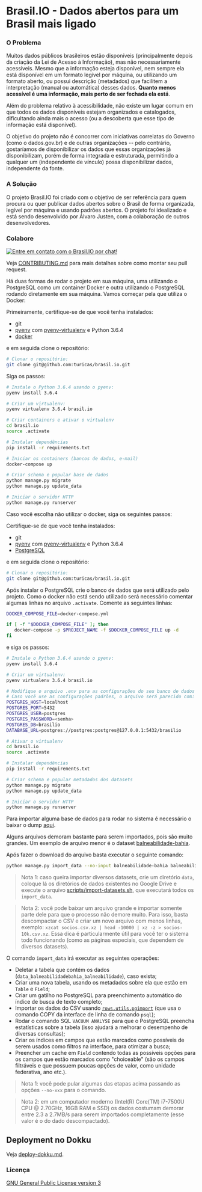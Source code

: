 # Brasil.IO - Dados abertos para um Brasil mais ligado

### O Problema

Muitos dados públicos brasileiros estão disponíveis (principalmente depois da
criação da Lei de Acesso à Informação), mas não necessariamente acessíveis.
Mesmo que a informação esteja disponível, nem sempre ela está disponível em um
formato legível por máquina, ou utilizando um formato aberto, ou possui
descrição (metadados) que facilitem a interpretação (manual ou automática)
desses dados. **Quanto menos acessível é uma informação, mais perto de ser
fechada ela está**.

Além do problema relativo à acessibilidade, não existe um lugar comum em que
todos os dados disponíveis estejam organizados e catalogados, dificultando
ainda mais o acesso (ou a descoberta que esse tipo de informação está
disponível).

O objetivo do projeto não é concorrer com iniciativas correlatas do Governo
(como o dados.gov.br) e de outras organizações -- pelo contrário, gostaríamos
de disponibilizar os dados que essas organizações já disponibilizam, porém de
forma integrada e estruturada, permitindo a qualquer um (independente de
vínculo) possa disponibilizar dados, independente da fonte.


### A Solução

O projeto Brasil.IO foi criado com o objetivo de ser referência para quem
procura ou quer publicar dados abertos sobre o Brasil de forma organizada,
legível por máquina e usando padrões abertos. O projeto foi idealizado e está
sendo desenvolvido por Álvaro Justen, com a colaboração de outros
desenvolvedores.


### Colabore

[![Entre em contato com o Brasil.IO por chat!](docs/chat-banner.png)](https://chat.brasil.io/)

Veja [CONTRIBUTING.md](CONTRIBUTING.md) para mais detalhes sobre como montar seu pull request.

Há duas formas de rodar o projeto em sua máquina, uma utilizando o PostgreSQL
como um container Docker e outra utilizando o PostgreSQL rodando diretamente
em sua máquina. Vamos começar pela que utiliza o Docker:

Primeiramente, certifique-se de que você tenha instalados:

- git
- [pyenv](https://github.com/pyenv/pyenv) com
  [pyenv-virtualenv](https://github.com/pyenv/pyenv-virtualenv) e Python 3.6.4
- [docker](https://www.docker.com/)

e em seguida clone o repositório:

```bash
# Clonar o repositório:
git clone git@github.com:turicas/brasil.io.git

```

Siga os passos:

```bash
# Instale o Python 3.6.4 usando o pyenv:
pyenv install 3.6.4

# Criar um virtualenv:
pyenv virtualenv 3.6.4 brasil.io

# Criar containers e ativar o virtualenv
cd brasil.io
source .activate

# Instalar dependências
pip install -r requirements.txt

# Iniciar os containers (bancos de dados, e-mail)
docker-compose up

# Criar schema e popular base de dados
python manage.py migrate
python manage.py update_data

# Iniciar o servidor HTTP
python manage.py runserver
```

Caso você escolha não utilizar o docker, siga os seguintes passos:

Certifique-se de que você tenha instalados:

- git
- [pyenv](https://github.com/pyenv/pyenv) com
  [pyenv-virtualenv](https://github.com/pyenv/pyenv-virtualenv) e Python 3.6.4
- [PostgreSQL](https://www.postgresql.org/)

e em seguida clone o repositório:

```bash
# Clonar o repositório:
git clone git@github.com:turicas/brasil.io.git

```

Após instalar o PostgreSQL crie o banco de dados que será utilizado pelo
projeto. Como o docker não está sendo utilizado será necessário comentar
algumas linhas no arquivo `.activate`. Comente as seguintes linhas:

```bash
DOCKER_COMPOSE_FILE=docker-compose.yml

if [ -f "$DOCKER_COMPOSE_FILE" ]; then
   docker-compose -p $PROJECT_NAME -f $DOCKER_COMPOSE_FILE up -d
fi
```

e siga os passos:

```bash
# Instale o Python 3.6.4 usando o pyenv:
pyenv install 3.6.4

# Criar um virtualenv:
pyenv virtualenv 3.6.4 brasil.io

# Modifique o arquivo .env para as configurações do seu banco de dados
# Caso você use as configurações padrões, o arquivo será parecido com:
POSTGRES_HOST=localhost
POSTGRES_PORT=5432
POSTGRES_USER=postgres
POSTGRES_PASSWORD=<senha>
POSTGRES_DB=brasilio
DATABASE_URL=postgres://postgres:postgres@127.0.0.1:5432/brasilio

# Ativar o virtualenv
cd brasil.io
source .activate

# Instalar dependências
pip install -r requirements.txt

# Criar schema e popular metadados dos datasets
python manage.py migrate
python manage.py update_data

# Iniciar o servidor HTTP
python manage.py runserver
```

Para importar alguma base de dados para rodar no sistema é necessário o baixar
o dump
[aqui](https://drive.google.com/drive/u/0/folders/1yJyDFbTfX8w3uEJ9mTIN3Jow5TvJsYo7).

Alguns arquivos demoram bastante para serem importados, pois são muito grandes.
Um exemplo de arquivo menor é o dataset
[balneabilidade-bahia](https://drive.google.com/file/d/1-Ctem8laBPl9MBlbkoxqzEZU1paZZTA8/view?usp=sharing).

Após fazer o download do arquivo basta executar o seguinte comando:

```bash
python manage.py import_data --no-input balneabilidade-bahia balneabilidade balneabilidade-bahia.csv.xz
```

> Nota 1: caso queira importar diversos datasets, crie um diretório `data`,
> coloque lá os diretórios de dados existentes no Google Drive e execute o
> arquivo [scripts/import-datasets.sh](scripts/import-datasets.sh), que
> executará todos os `import_data`.

> Nota 2: você pode baixar um arquivo grande e importar somente parte dele para
> que o processo não demore muito. Para isso, basta descompactar o CSV e
> criar um novo arquivo com menos linhas, exemplo:
> `xzcat socios.csv.xz | head -10000 | xz -z > socios-10k.csv.xz`. Essa dica é
> particularmente útil para você ter o sistema todo funcionando (como as
> páginas especiais, que dependem de diversos datasets).

O comando `import_data` irá executar as seguintes operações:

- Deletar a tabela que contém os dados
  (`data_balneabilidadebahia_balneabilidade`), caso exista;
- Criar uma nova tabela, usando os metadados sobre ela que estão em `Table` e
  `Field`;
- Criar um gatilho no PostgreSQL para preenchimento automático do índice de
  busca de texto completo;
- Importar os dados do CSV usando
  [`rows.utils.pgimport`](https://github.com/turicas/rows/blob/develop/rows/utils.py#L580)
  (que usa o comando COPY da interface de linha de comando `psql`);
- Rodar o comando SQL `VACUUM ANALYSE` para que o PostgreSQL preencha
  estatísticas sobre a tabela (isso ajudará a melhorar o desempenho de diversas
  consultas);
- Criar os índices em campos que estão marcados como possíveis de serem usados
  como filtros na interface, para otimizar a busca;
- Preencher um cache em `Field` contendo todas as possíveis opções para os
  campos que estão marcados como "choiceable" (são os campos filtráveis e que
  possuem poucas opções de valor, como unidade federativa, ano etc.).

> Nota 1: você pode pular algumas das etapas acima passando as opções
> `--no-xxx` para o comando.

> Nota 2: em um computador moderno (Intel(R) Core(TM) i7-7500U CPU @ 2.70GHz,
> 16GB RAM e SSD) os dados costumam demorar entre 2.3 a 2.7MB/s para serem
> importados completamente (esse valor é o do dado descompactado).


## Deployment no Dokku

Veja [deploy-dokku.md](deploy-dokku.md).


### Licença

[GNU General Public License version 3](https://www.gnu.org/licenses/gpl.html)
